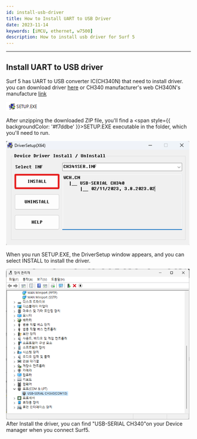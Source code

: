 ```yaml
---
id: install-usb-driver
title: How to Install UART to USB Driver
date: 2023-11-14
keywords: [iMCU, ethernet, w7500]
description: How to install usb driver for Surf 5
---
```



-----
  ## Install UART to USB driver

  Surf 5 has UART to USB converter IC(CH340N) that need to install driver.
  you can download driver <a href="https://github.com/Wiznet/Hardware-Files-of-WIZnet/raw/master/01_iMCU/W7500/Surf5/R100/Doc/CH340N/Driver.ZIP">here</a> or CH340 manufacturer's web
  CH340N's manufacture [link](https://wch-ic.com/downloads/CH341SER_ZIP.html)

<img src="/img/osh/surf5/Setup_img.png" />

After unzipping the downloaded ZIP file, you'll find a <span style={{ backgroundColor: '#f7ddbe' }}>SETUP.EXE</span> executable in the folder, which you'll need to run.

<img src="/img/osh/surf5/install_img.png" width="500" />

When you run SETUP.EXE, the DriverSetup window appears, and you can select INSTALL to install the driver.

<img src="/img/osh/surf5/Driver_install.png" width="500" />
After Install the driver, you can find "USB-SERIAL CH340"on your Device manager when you connect Surf5.

